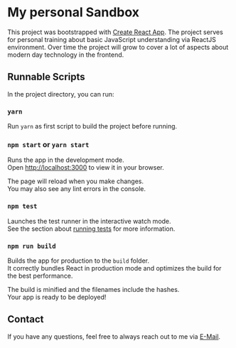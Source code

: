 # My personal Sandbox

This project was bootstrapped with [Create React App](https://github.com/facebook/create-react-app).
The project serves for personal training about basic JavaScript understanding via ReactJS environment.
Over time the project will grow to cover a lot of aspects about modern day technology in the frontend.

## Runnable Scripts

In the project directory, you can run:

### `yarn`

Run `yarn` as first script to build the project before running.

### `npm start` or `yarn start`

Runs the app in the development mode.\
Open [http://localhost:3000](http://localhost:3000) to view it in your browser.

The page will reload when you make changes.\
You may also see any lint errors in the console.

### `npm test`

Launches the test runner in the interactive watch mode.\
See the section about [running tests](https://facebook.github.io/create-react-app/docs/running-tests) for more information.

### `npm run build`

Builds the app for production to the `build` folder.\
It correctly bundles React in production mode and optimizes the build for the best performance.

The build is minified and the filenames include the hashes.\
Your app is ready to be deployed!

## Contact

If you have any questions, feel free to always reach out to me via [E-Mail](mailto:kerem_kuzu@gmx.de).
